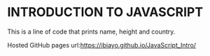 <h1>INTRODUCTION TO JAVASCRIPT</h1>
This is a line of code that prints name, height and country.

Hosted GitHub pages url:https://ibiayo.github.io/JavaScript_Intro/

